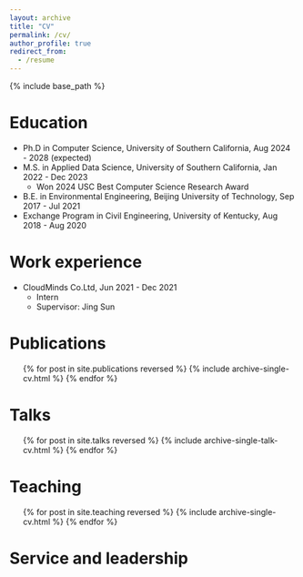 ```yaml
---
layout: archive
title: "CV"
permalink: /cv/
author_profile: true
redirect_from:
  - /resume
---
```


{% include base_path %}

Education
======
* Ph.D in Computer Science, University of Southern California, Aug 2024 - 2028 (expected)
* M.S. in Applied Data Science, University of Southern California, Jan 2022 - Dec 2023
  * Won 2024 USC Best Computer Science Research Award
* B.E. in Environmental Engineering, Beijing University of Technology, Sep 2017 - Jul 2021
* Exchange Program in Civil Engineering, University of Kentucky, Aug 2018 - Aug 2020

Work experience
======
* CloudMinds Co.Ltd, Jun 2021 - Dec 2021
  * Intern
  * Supervisor: Jing Sun

Publications
======
  <ul>{% for post in site.publications reversed %}
    {% include archive-single-cv.html %}
  {% endfor %}</ul>
  
Talks
======
  <ul>{% for post in site.talks reversed %}
    {% include archive-single-talk-cv.html  %}
  {% endfor %}</ul>
  
Teaching
======
  <ul>{% for post in site.teaching reversed %}
    {% include archive-single-cv.html %}
  {% endfor %}</ul>
  
Service and leadership
======
